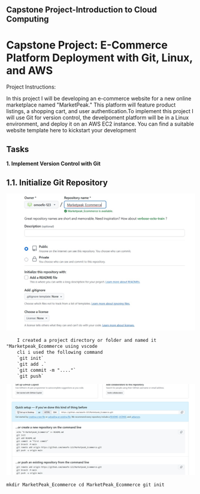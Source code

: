 ## Capstone Project-Introduction to Cloud Computing

# Capstone Project: E-Commerce Platform Deployment with Git, Linux, and AWS
Project Instructions:

In this project I will be developing an e-commerce website for a new online marketplace named "MarketPeak." This platform will feature product listings, a shopping cart, and user authentication.To implement this project I will use Git for version control, the develpoment platform will be in a Linux environment, and deploy it on an AWS EC2 instance. You can find a suitable website template here to kickstart your development

## Tasks

**1. Implement Version Control with Git**

## 1.1. Initialize Git Repository
![repositry-withou-a-README.md](Images/creating-repo.jpg)

        I created a project directory or folder and named it "Marketpeak_Ecommerce using vscode
        cli i used the following command 
        `git init`
        `git add .`
        `git commit -m "...."`
        `git push`
![git-command](Images/git-command.jpg)

`mkdir MarketPeak_Ecommerce
cd MarketPeak_Ecommerce
git init`



         
